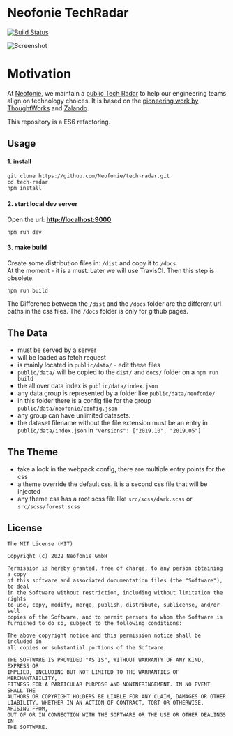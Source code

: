 # Neofonie TechRadar

[![Build Status](https://github.com/Neofonie/tech-radar/workflows/deploy/badge.svg)](https://github.com/Neofonie/tech-radar/actions)

![Screenshot](../main/public/screenshots/neotechradar2.png?raw=true)


# Motivation

At [Neofonie](https://neofonie.de), we maintain a [public Tech
Radar](https://neofonie.github.io/tech-radar/) to help our engineering teams
align on technology choices. It is based on the [pioneering work
by ThoughtWorks](https://www.thoughtworks.com/radar) and [Zalando](https://zalando.github.io/tech-radar/).

This repository is a ES6 refactoring.

## Usage

#### 1. install

```
git clone https://github.com/Neofonie/tech-radar.git
cd tech-radar
npm install
```

#### 2. start local dev server

Open the url: **[http://localhost:9000](http://localhost:9000)**

```
npm run dev
```

#### 3. make build

Create some distribution files in: `/dist` and copy it to `/docs`  
At the moment - it is a must. Later we will use TravisCI. Then this step is obsolete.

```
npm run build
```

The Difference between the `/dist` and the `/docs` folder are the different url paths in the css files.
The `/docs` folder is only for github pages.

## The Data
- must be served by a server
- will be loaded as fetch request
- is mainly located in `public/data/` - edit these files
- `public/data/` will be copied to the `dist/` and `docs/` folder on a `npm run build`
- the all over data index is `public/data/index.json`
- any data group is represented by a folder like `public/data/neofonie/`
- in this folder there is a config file for the group `public/data/neofonie/config.json`
- any group can have unlimited datasets.
- the dataset filename without the file extension must be an entry in `public/data/index.json` in `"versions": ["2019.10", "2019.05"]`

## The Theme
- take a look in the webpack config, there are multiple entry points for the css
- a theme override the default css. it is a second css file that will be injected
- any theme css has a root scss file like `src/scss/dark.scss` or `src/scss/forest.scss`


## License

```
The MIT License (MIT)

Copyright (c) 2022 Neofonie GmbH

Permission is hereby granted, free of charge, to any person obtaining a copy
of this software and associated documentation files (the "Software"), to deal
in the Software without restriction, including without limitation the rights
to use, copy, modify, merge, publish, distribute, sublicense, and/or sell
copies of the Software, and to permit persons to whom the Software is
furnished to do so, subject to the following conditions:

The above copyright notice and this permission notice shall be included in
all copies or substantial portions of the Software.

THE SOFTWARE IS PROVIDED "AS IS", WITHOUT WARRANTY OF ANY KIND, EXPRESS OR
IMPLIED, INCLUDING BUT NOT LIMITED TO THE WARRANTIES OF MERCHANTABILITY,
FITNESS FOR A PARTICULAR PURPOSE AND NONINFRINGEMENT. IN NO EVENT SHALL THE
AUTHORS OR COPYRIGHT HOLDERS BE LIABLE FOR ANY CLAIM, DAMAGES OR OTHER
LIABILITY, WHETHER IN AN ACTION OF CONTRACT, TORT OR OTHERWISE, ARISING FROM,
OUT OF OR IN CONNECTION WITH THE SOFTWARE OR THE USE OR OTHER DEALINGS IN
THE SOFTWARE.
```
